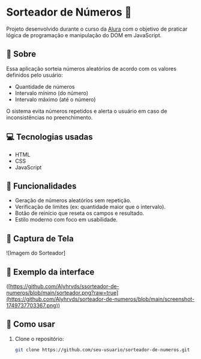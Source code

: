 # Sorteador de Números 🎲

Projeto desenvolvido durante o curso da [Alura](https://www.alura.com.br/) com o objetivo de praticar lógica de programação e manipulação do DOM em JavaScript.

## 📌 Sobre

Essa aplicação sorteia números aleatórios de acordo com os valores definidos pelo usuário:

- Quantidade de números
- Intervalo mínimo (do número)
- Intervalo máximo (até o número)

O sistema evita números repetidos e alerta o usuário em caso de inconsistências no preenchimento.

## 💻 Tecnologias usadas

- HTML
- CSS
- JavaScript

## 🧠 Funcionalidades

- Geração de números aleatórios sem repetição.
- Verificação de limites (ex: quantidade maior que o intervalo).
- Botão de reinício que reseta os campos e resultado.
- Estilo moderno com foco em usabilidade.

## 📸 Captura de Tela

![Imagem do Sorteador]
## 📸 Exemplo da interface
([https://github.com/Alyhrvds/ssorteador-de-numeros/blob/main/sorteador.png?raw=true](https://github.com/Alyhrvds/sorteador-de-numeros/blob/main/screenshot-1749737703367.png))



## 🚀 Como usar

1. Clone o repositório:
   ```bash
   git clone https://github.com/seu-usuario/sorteador-de-numeros.git
